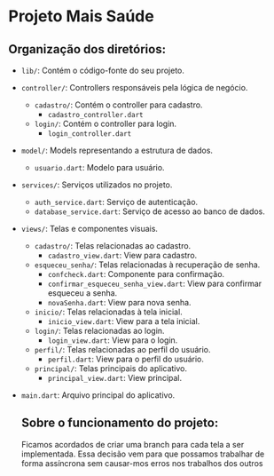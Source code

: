 # Projeto Mais Saúde

## Organização dos diretórios:

 - `lib/`: Contém o código-fonte do seu projeto.
  - `controller/`: Controllers responsáveis pela lógica de negócio.
    - `cadastro/`: Contém o controller para cadastro.
      - `cadastro_controller.dart`
    - `login/`: Contém o controller para login.
      - `login_controller.dart`

  - `model/`: Models representando a estrutura de dados.
    - `usuario.dart`: Modelo para usuário.

  - `services/`: Serviços utilizados no projeto.
    - `auth_service.dart`: Serviço de autenticação.
    - `database_service.dart`: Serviço de acesso ao banco de dados.

  - `views/`: Telas e componentes visuais.
    - `cadastro/`: Telas relacionadas ao cadastro.
      - `cadastro_view.dart`: View para cadastro.
    - `esqueceu_senha/`: Telas relacionadas à recuperação de senha.
      - `confcheck.dart`: Componente para confirmação.
      - `confirmar_esqueceu_senha_view.dart`: View para confirmar esqueceu a senha.
      - `novaSenha.dart`: View para nova senha.
    - `inicio/`: Telas relacionadas à tela inicial.
      - `inicio_view.dart`: View para a tela inicial.
    - `login/`: Telas relacionadas ao login.
      - `login_view.dart`: View para o login.
    - `perfil/`: Telas relacionadas ao perfil do usuário.
      - `perfil.dart`: View para o perfil do usuário.
    - `principal/`: Telas principais do aplicativo.
      - `principal_view.dart`: View principal.

- `main.dart`: Arquivo principal do aplicativo.

    ## Sobre o funcionamento do projeto:
    Ficamos acordados de criar uma branch para cada tela a ser implementada.
    Essa decisão vem para que possamos trabalhar de forma assíncrona sem causar-mos erros nos trabalhos dos outros